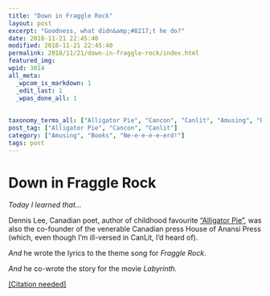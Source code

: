 ```yaml
---
title: "Down in Fraggle Rock"
layout: post
excerpt: "Goodness, what didn&amp;#8217;t he do?"
date: 2018-11-21 22:45:40
modified: 2018-11-21 22:45:40
permalink: 2018/11/21/down-in-fraggle-rock/index.html
featured_img: 
wpid: 3014
all_meta: 
  _wpcom_is_markdown: 1
  _edit_last: 1
  _wpas_done_all: 1
  
  
taxonomy_terms_all: ["Alligator Pie", "Cancon", "Canlit", "Amusing", "Books", "Ne-e-e-e-e-erd!"]
post_tag: ["Alligator Pie", "Cancon", "Canlit"]
category: ["Amusing", "Books", "Ne-e-e-e-e-erd!"]
tags: post
---
```


# Down in Fraggle Rock

*Today I learned that…*

Dennis Lee, Canadian poet, author of childhood favourite [“Alligator Pie”](https://canpoetry.library.utoronto.ca/lee/poem7.htm), was also the co-founder of the venerable Canadian press House of Anansi Press (which, even though I’m ill-versed in CanLit, I’d heard of).

*And* he wrote the lyrics to the theme song for *Fraggle Rock*.

*And* he co-wrote the story for the movie *Labyrinth.*

[\[Citation needed\]](https://en.wikipedia.org/wiki/Dennis_Lee_(author))